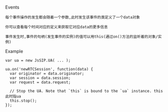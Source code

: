 Events 

	每个事件操作的发生都会随着一个参数,此时发生该事件的类定义了一个data对象
	
	你可以查看每个时间对应的定义来获取它对应data的更多信息
	
	事件发生时,事件的句柄(发生事件的实例)的值可以用this(通过on()方法的监听着的对象/实例)
	
Example

	var ua = new JsSIP.UA( ... );

	ua.on('newRTCSession', function(data) {
	  var originator = data.originator;
	  var session = data.session;
	  var request = data.request;

	  // Stop the UA. Note that `this` is bound to the `ua` instance. this此时指ua
	  this.stop();
	});
